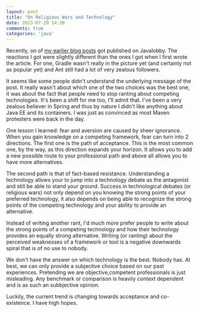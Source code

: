 ```yaml
---
layout: post
title: "On Religious Wars and Technology"
date: 2013-07-29 14:39
comments: true
categories: 'java'
---
```


Recently, on of [my earlier blog posts](http://www.insaneprogramming.be/blog/2010/01/01/maven-stop-ranting/)  got published on Javalobby. The reactions I got were slightly different than the ones I got when I first wrote the article. For one, Gradle wasn't really in the picture yet (and certainly not as popular yet) and Ant still had a lot of very zealous followers. 

It seems like some people didn't understand the underlying message of the post. It really wasn't about which one of the two choices was the best one, it was about the fact that people need to stop ranting about competing technologies. It's been a shift for me too, I'll admit that. I've been a very zealous believer in Spring and thus by nature I didn't like anything about Java EE and its containers. I was just as convinced as most Maven protesters were back in the day. 

One lesson I learned: fear and aversion are caused by sheer ignorance. When you gain knowledge on a competing framework, fear can turn into 2 directions. The first one is the path of acceptance. This is the most common one, by the way, as this direction expands your horizon. It allows you to add a new possible route to your professional path and above all allows you to have more alternatives. 

The second path is that of fact-based resistance. Understanding a technology allows your to jump into a technology debate as the antagonist and still be able to stand your ground. Success in technological debates (or religious wars) not only depend on you knowing the strong points of your preferred technology, it also depends on being able to recognize the strong points of the competing technology and your ability to provide an alternative.  

Instead of writing another rant, I'd much more prefer people to write about the strong points of a competing technology and how their technology provides an equally strong alternative. Writing (or ranting) about the perceived weaknesses of a framework or tool is a negative downwards spiral that is of no use to nobody. 

We don't have the answer on which technology is the best. Nobody has. At best, we can only provide a subjective choice based on our past experiences. Pretending we are objective,competent professionals is just misleading. Any benchmark or comparison is heavily context dependent and is as such an subbjective opinion.

Luckily, the current trend is changing towards acceptance and co-existence. I have high hopes.   
